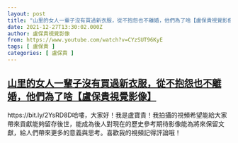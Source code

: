 ```yaml
---
layout: post
title: "山里的女人一輩子沒有買過新衣服，從不抱怨也不離婚，他們為了啥【盧保貴視覺影像】"
date: 2021-12-27T13:30:02.000Z
author: 盧保貴視覺影像
from: https://www.youtube.com/watch?v=CYzSUT96KyE
tags: [ 盧保貴 ]
categories: [ 盧保貴 ]
---
```

<!--1640611802000-->
[山里的女人一輩子沒有買過新衣服，從不抱怨也不離婚，他們為了啥【盧保貴視覺影像】](https://www.youtube.com/watch?v=CYzSUT96KyE)
------

<div>
https://bit.ly/2YsRD8D哈嘍，大家好！我是盧寶貴！我拍攝的視頻希望能給大家帶來貢獻能夠留存後世，能成為後人對現在的歷史參考期待影像能為將來保留文獻，給人們帶來更多的意義與思考。喜歡我的視頻記得評論哦！
</div>
